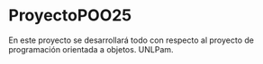# ProyectoPOO25
En este proyecto se desarrollará todo con respecto al proyecto de programación orientada a objetos. UNLPam.
